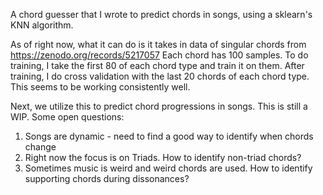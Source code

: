 A chord guesser that I wrote to predict chords in songs, using a sklearn's KNN algorithm.

As of right now, what it can do is it takes in data of singular chords from https://zenodo.org/records/5217057
Each chord has 100 samples. To do training, I take the first 80 of each chord type and train it on them. After training, I do cross validation with the last 20 chords of each chord type. This seems to be working consistently well.

Next, we utilize this to predict chord progressions in songs. This is still a WIP. Some open questions:

1) Songs are dynamic - need to find a good way to identify when chords change
2) Right now the focus is on Triads. How to identify non-triad chords?
3) Sometimes music is weird and weird chords are used. How to identify supporting chords during dissonances?
